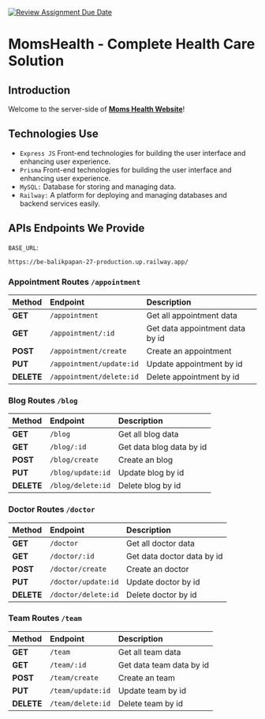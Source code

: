 [![Review Assignment Due Date](https://classroom.github.com/assets/deadline-readme-button-24ddc0f5d75046c5622901739e7c5dd533143b0c8e959d652212380cedb1ea36.svg)](https://classroom.github.com/a/yZWC7OmO)

# MomsHealth - Complete Health Care Solution

## Introduction

Welcome to the server-side of [**Moms Health Website**](https://kampus-merdeka-software-engineering.github.io/FE-Balikpapan-27/)! 

## Technologies Use

- `Express JS` Front-end technologies for building the user interface and enhancing user experience.
- `Prisma` Front-end technologies for building the user interface and enhancing user experience.
- `MySQL:` Database for storing and managing data.
- `Railway:` A platform for deploying and managing databases and backend services easily.

## APIs Endpoints We Provide

`BASE_URL`:
```
https://be-balikpapan-27-production.up.railway.app/
```

### Appointment Routes `/appointment`

| Method | Endpoint | Description |
| :--- | :--- | :--- |
| **GET** | `/appointment` | Get all appointment data |
| **GET** | `/appointment/:id` | Get data appointment data by id |
| **POST** | `/appointment/create` | Create an appointment |
| **PUT** | `/appointment/update:id` | Update appointment by id |
| **DELETE** | `/appointment/delete:id` | Delete appointment by id |

### Blog Routes `/blog`

| Method | Endpoint | Description |
| :--- | :--- | :--- |
| **GET** | `/blog` | Get all blog data |
| **GET** | `/blog/:id` | Get data blog data by id |
| **POST** | `/blog/create` | Create an blog |
| **PUT** | `/blog/update:id` | Update blog by id |
| **DELETE** | `/blog/delete:id` | Delete blog by id |

### Doctor Routes `/doctor`

| Method | Endpoint | Description |
| :--- | :--- | :--- |
| **GET** | `/doctor` | Get all doctor data |
| **GET** | `/doctor/:id` | Get data doctor data by id |
| **POST** | `/doctor/create` | Create an doctor |
| **PUT** | `/doctor/update:id` | Update doctor by id |
| **DELETE** | `/doctor/delete:id` | Delete doctor by id |

### Team Routes `/team`

| Method | Endpoint | Description |
| :--- | :--- | :--- |
| **GET** | `/team` | Get all team data |
| **GET** | `/team/:id` | Get data team data by id |
| **POST** | `/team/create` | Create an team |
| **PUT** | `/team/update:id` | Update team by id |
| **DELETE** | `/team/delete:id` | Delete team by id |

